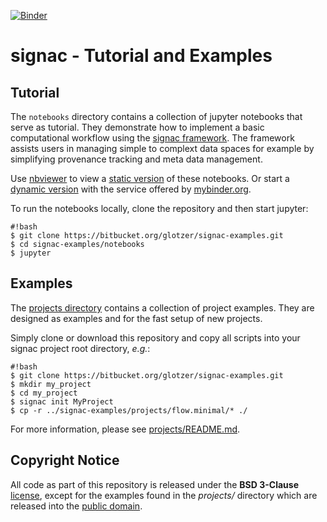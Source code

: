[![Binder](http://mybinder.org/badge.svg)](http://www.mybinder.org:/repo/csadorf/signac-examples)

# signac - Tutorial and Examples

## Tutorial

The `notebooks` directory contains a collection of jupyter notebooks that serve as tutorial.
They demonstrate how to implement a basic computational workflow using the [signac framework](https://glotzerlab.engin.umich.edu/signac).
The framework assists users in managing simple to complext data spaces for example by simplifying provenance tracking and meta data management.

Use [nbviewer](http://nbviewer.jupyter.org) to view a [static version](http://nbviewer.jupyter.org/github/csadorf/signac-examples/blob/master/index.ipynb) of these notebooks.
Or start a [dynamic version](https://mybinder.org/v2/gh/csadorf/signac-examples/master?filepath=notebooks%2Findex.ipynb) with the service offered by [mybinder.org](http://www.mybinder.org).

To run the notebooks locally, clone the repository and then start jupyter:
```
#!bash
$ git clone https://bitbucket.org/glotzer/signac-examples.git
$ cd signac-examples/notebooks
$ jupyter
```

## Examples

The [projects directory](projects/) contains a collection of project examples.
They are designed as examples and for the fast setup of new projects.

Simply clone or download this repository and copy all scripts into your signac project root directory, *e.g.*:

```
#!bash
$ git clone https://bitbucket.org/glotzer/signac-examples.git
$ mkdir my_project
$ cd my_project
$ signac init MyProject
$ cp -r ../signac-examples/projects/flow.minimal/* ./
```

For more information, please see [projects/README.md](projects/README.md).

## Copyright Notice

All code as part of this repository is released under the **BSD 3-Clause** [license](LICENSE.txt), except for the examples found in the *projects/* directory which are released into the [public domain](projects/LICENSE.txt).
